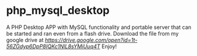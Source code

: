 # php_mysql_desktop
A PHP Desktop APP with MySQL functionality and portable server that can be started and ran even from a flash drive. Download the file from my google drive at *https://drive.google.com/open?id=1t-56ZGdyp6DpP8IQKc1NlL8sYMiUuq4T* Enjoy!
